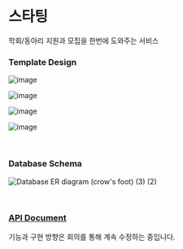 # 스타팅
학회/동아리 지원과 모집을 한번에 도와주는 서비스


### Template Design

![image](https://user-images.githubusercontent.com/55790232/195987004-10bac507-bd0d-4e0e-8508-b705b44aa371.png)

![image](https://user-images.githubusercontent.com/55790232/195987149-6f3b248e-0dae-4feb-b3e0-8f1d695265fc.png)

![image](https://user-images.githubusercontent.com/55790232/195987191-07a437fc-6074-447d-badd-82d7ffbdfb2f.png)

![image](https://user-images.githubusercontent.com/55790232/195987174-19f77ce6-1235-4777-80ef-ddc14eacc967.png)

<br/>

### Database Schema
![Database ER diagram (crow's foot) (3) (2)](https://user-images.githubusercontent.com/55790232/195987245-2900b88d-9fcd-4c5a-a42d-fc6b844a744d.png)

<br/>

### [API Document](https://docs.google.com/document/d/1n_HmDBRhGs19vrRT9qD4B9SArwKVURJMOoQZvOVJTwY/edit?usp=sharing)

기능과 구현 방향은 회의를 통해 계속 수정하는 중입니다.
